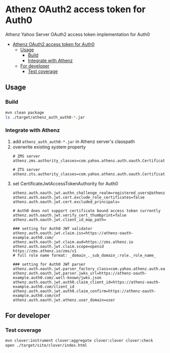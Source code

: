 <a id="markdown-athenz-oauth2-access-token-for-auth0" name="athenz-oauth2-access-token-for-auth0"></a>
# Athenz OAuth2 access token for Auth0
Athenz Yahoo Server OAuth2 access token implementation for Auth0

<!-- TOC -->

- [Athenz OAuth2 access token for Auth0](#athenz-oauth2-access-token-for-auth0)
    - [Usage](#usage)
        - [Build](#build)
        - [Integrate with Athenz](#integrate-with-athenz)
    - [For developer](#for-developer)
        - [Test coverage](#test-coverage)

<!-- /TOC -->

<a id="markdown-usage" name="usage"></a>
## Usage

<a id="markdown-build" name="build"></a>
### Build
```bash
mvn clean package
ls ./target/athenz_auth_auth0-*.jar
```

<a id="markdown-integrate-with-athenz" name="integrate-with-athenz"></a>
### Integrate with Athenz
1. add `athenz_auth_auth0-*.jar` in Athenz server's classpath
1. overwrite existing system property
    ```properties
    # ZMS server
    athenz.zms.authority_classes=com.yahoo.athenz.auth.oauth.CertificateJwtAccessTokenAuthority

    # ZTS server
    athenz.zts.authority_classes=com.yahoo.athenz.auth.oauth.CertificateJwtAccessTokenAuthority
    ```
1. set CertificateJwtAccessTokenAuthority for Auth0
    ```properties
    athenz.auth.oauth.jwt.authn_challenge_realm=registered_users@athenz.io
    athenz.auth.oauth.jwt.cert.exclude_role_certificates=false
    athenz.auth.oauth.jwt.cert.excluded_principals=

    # Auth0 does not support certificate bound access token currently
    athenz.auth.oauth.jwt.verify_cert_thumbprint=false
    athenz.auth.oauth.jwt.client_id_map_path=

    ### setting for Auth0 JWT validator
    athenz.auth.oauth.jwt.claim.iss=https://athenz-oauth-example.auth0.com/
    athenz.auth.oauth.jwt.claim.aud=https://zms.athenz.io
    athenz.auth.oauth.jwt.claim.scope=openid https://zms.athenz.io/zms/v1
    # full role name format: _domain_._sub_domain_:role._role_name_

    ### setting for Auth0 JWT parser
    athenz.auth.oauth.jwt.parser_factory_class=com.yahoo.athenz.auth.oauth.auth0.Auth0JwtParserFactory
    athenz.auth.oauth.jwt.parser.jwks_url=https://athenz-oauth-example.auth0.com/.well-known/jwks.json
    athenz.auth.oauth.jwt.auth0.claim_client_id=https://athenz-oauth-example.auth0.com/client_id
    athenz.auth.oauth.jwt.auth0.claim_confirm=https://athenz-oauth-example.auth0.com/cnf
    athenz.auth.oauth.jwt.athenz.user_domain=user
    ```

<a id="markdown-for-developer" name="for-developer"></a>
## For developer

<a id="markdown-test-coverage" name="test-coverage"></a>
### Test coverage
```bash
mvn clover:instrument clover:aggregate clover:clover clover:check
open ./target/site/clover/index.html
```
